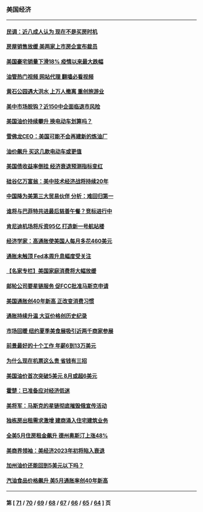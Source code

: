 ### 美国经济
---
#### [民调：近八成人认为 现在不是买房时机](../../pages/ncid1078158/n13759972.md?06151645) 
#### [房屋销售放缓 美两家上市房企宣布裁员](../../pages/ncid1078158/n13759740.md?06151645) 
#### [美国豪宅销量下滑18% 疫情以来最大跌幅](../../pages/ncid1078158/n13759848.md?06151645) 
#### [油管热门视频 网站代理 翻墙必看视频](http://209.222.30.114:81/youtube.html?06151645)
#### [黄石公园遇大洪水 上万人撤离 重创旅游业](../../pages/ncid1078158/n13759794.md?06151645) 
#### [美中市场脱钩？近150中企面临退市风险](../../pages/ncid1078158/n13759737.md?06151645) 
#### [美国油价持续攀升 换电动车划算吗？](../../pages/ncid1078158/n13759630.md?06151645) 
#### [雪佛龙CEO：美国可能不会再建新的炼油厂](../../pages/ncid1078158/n13759710.md?06151645) 
#### [油价飙升 买这几款电动车或更值](../../pages/ncid1078158/n13759382.md?06151645) 
#### [美国债收益率倒挂 经济衰退预测指标变红](../../pages/ncid1078158/n13759633.md?06151645) 
#### [硅谷亿万富翁：美中技术经济战将持续20年](../../pages/ncid1078158/n13759522.md?06151645) 
#### [中国降为美第三大贸易伙伴 分析：难回归第一](../../pages/ncid1078158/n13759515.md?06151645) 
#### [谁将与巴菲特共进最后慈善午餐？竞标进行中](../../pages/ncid1078158/n13759401.md?06151645) 
#### [肯尼迪机场将斥资95亿 打造新一号航站楼](../../pages/ncid1078158/n13759094.md?06151645) 
#### [经济学家：高通胀使美国人每月多花460美元](../../pages/ncid1078158/n13758981.md?06151645) 
#### [通胀未触顶 Fed本周升息幅度受关注](../../pages/ncid1078158/n13758924.md?06151645) 
#### [【名家专栏】美国家庭消费将大幅放缓](../../pages/ncid1078158/n13758718.md?06151645) 
#### [邮轮公司要星链服务 促FCC批准马斯克申请](../../pages/ncid1078158/n13758794.md?06151645) 
#### [美国通胀创40年新高 正改变消费习惯](../../pages/ncid1078158/n13758901.md?06151645) 
#### [通胀持续升温 大豆价格创历史纪录](../../pages/ncid1078158/n13758792.md?06151645) 
#### [市场回暖 纽约夏季美食展吸引近两千商家参展](../../pages/ncid1078158/n13758371.md?06151645) 
#### [前景最好的十个工作 年薪6到13万美元](../../pages/ncid1078158/n13756850.md?06151645) 
#### [为什么现在机票这么贵 省钱有三招](../../pages/ncid1078158/n13755441.md?06151645) 
#### [美国油价首次突破5美元 8月或超6美元](../../pages/ncid1078158/n13757282.md?06151645) 
#### [霍楚：已准备应对经济低迷](../../pages/ncid1078158/n13757023.md?06151645) 
#### [美将军：马斯克的星链彻底摧毁俄宣传活动](../../pages/ncid1078158/n13756893.md?06151645) 
#### [独栋房出租需求激增 建商涌入住宅建筑业务](../../pages/ncid1078158/n13756830.md?06151645) 
#### [全美5月住房租金飙升 德州奥斯汀上涨48%](../../pages/ncid1078158/n13756873.md?06151645) 
#### [美商界领袖：美经济2023年初将陷入衰退](../../pages/ncid1078158/n13756828.md?06151645) 
#### [加州油价还能回到5美元以下吗？](../../pages/ncid1078158/n13756819.md?06151645) 
#### [汽油食品价格飙升 美5月通胀率创40年新高](../../pages/ncid1078158/n13756708.md?06151645) 

---
#### 第 [ [71](./71.md?06151645) / [70](./70.md?06151645) / [69](./69.md?06151645) / [68](./68.md?06151645) / [67](./67.md?06151645) / [66](./66.md?06151645) / [65](./65.md?06151645) / [64](./64.md?06151645) ] 页
